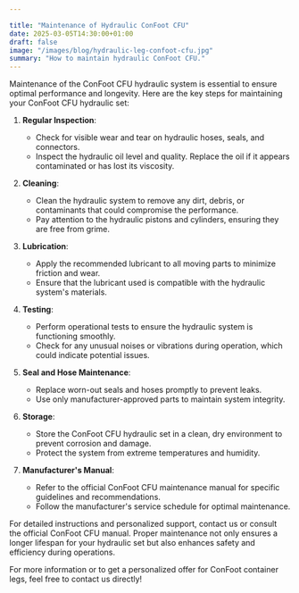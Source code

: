 ```yaml
---

title: "Maintenance of Hydraulic ConFoot CFU"
date: 2025-03-05T14:30:00+01:00
draft: false
image: "/images/blog/hydraulic-leg-confoot-cfu.jpg"
summary: "How to maintain hydraulic ConFoot CFU."
---
```


Maintenance of the ConFoot CFU hydraulic system is essential to ensure optimal performance and longevity. Here are the key steps for maintaining your ConFoot CFU hydraulic set:

1. **Regular Inspection**: 
   - Check for visible wear and tear on hydraulic hoses, seals, and connectors.
   - Inspect the hydraulic oil level and quality. Replace the oil if it appears contaminated or has lost its viscosity.

2. **Cleaning**:
   - Clean the hydraulic system to remove any dirt, debris, or contaminants that could compromise the performance.
   - Pay attention to the hydraulic pistons and cylinders, ensuring they are free from grime.

3. **Lubrication**:
   - Apply the recommended lubricant to all moving parts to minimize friction and wear.
   - Ensure that the lubricant used is compatible with the hydraulic system's materials.

4. **Testing**:
   - Perform operational tests to ensure the hydraulic system is functioning smoothly.
   - Check for any unusual noises or vibrations during operation, which could indicate potential issues.

5. **Seal and Hose Maintenance**:
   - Replace worn-out seals and hoses promptly to prevent leaks.
   - Use only manufacturer-approved parts to maintain system integrity.

6. **Storage**:
   - Store the ConFoot CFU hydraulic set in a clean, dry environment to prevent corrosion and damage.
   - Protect the system from extreme temperatures and humidity.

7. **Manufacturer's Manual**:
   - Refer to the official ConFoot CFU maintenance manual for specific guidelines and recommendations.
   - Follow the manufacturer's service schedule for optimal maintenance.

For detailed instructions and personalized support, contact us or consult the official ConFoot CFU manual. Proper maintenance not only ensures a longer lifespan for your hydraulic set but also enhances safety and efficiency during operations.

For more information or to get a personalized offer for ConFoot container legs, feel free to contact us directly!



